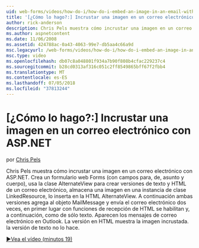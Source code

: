 ```yaml
---
uid: web-forms/videos/how-do-i/how-do-i-embed-an-image-in-an-email-with-aspnet
title: '[¿Cómo lo hago?:] Incrustar una imagen en un correo electrónico con ASP.NET | Microsoft Docs'
author: rick-anderson
description: Chris Pels muestra cómo incrustar una imagen en un correo electrónico con ASP.NET. Crea un formulario web Forms (con campos para, de, asunto y cuerpo), se usa el AlternateView...
ms.author: aspnetcontent
ms.date: 11/06/2008
ms.assetid: 424788ac-0a43-4063-99e7-db5aa4c66a9d
msc.legacyurl: /web-forms/videos/how-do-i/how-do-i-embed-an-image-in-an-email-with-aspnet
msc.type: video
ms.openlocfilehash: db07c8a048801f934a7b90f808b4cfac229237c4
ms.sourcegitcommit: b28cd0313af316c051c2ff8549865bff67f2fbb4
ms.translationtype: MT
ms.contentlocale: es-ES
ms.lasthandoff: 07/05/2018
ms.locfileid: "37813244"
---
```

<a name="how-do-i-embed-an-image-in-an-email-with-aspnet"></a>[¿Cómo lo hago?:] Incrustar una imagen en un correo electrónico con ASP.NET
====================
por [Chris Pels](https://twitter.com/chrispels)

Chris Pels muestra cómo incrustar una imagen en un correo electrónico con ASP.NET. Crea un formulario web Forms (con campos para, de, asunto y cuerpo), usa la clase AlternateView para crear versiones de texto y HTML de un correo electrónico, almacena una imagen en una instancia de clase LinkedResource, lo inserta en la HTML AlternateView. A continuación ambas versiones agrega al objeto MailMessage y envía el correo electrónico dos veces, en primer lugar con funciones de recepción de HTML se habilitan y, a continuación, como de sólo texto. Aparecen los mensajes de correo electrónico en Outlook. La versión en HTML muestra la imagen incrustada. la versión de texto no lo hace.

[&#9654;Vea el vídeo (minutos 19)](https://channel9.msdn.com/Blogs/ASP-NET-Site-Videos/how-do-i-embed-an-image-in-an-email-with-aspnet)
